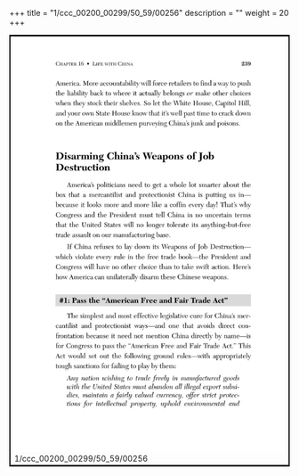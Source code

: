 +++
title = "1/ccc_00200_00299/50_59/00256"
description = ""
weight = 20
+++

<table style="border:2px solid black;max-width:800px;max-height:800px;" 
><tr><td>
<img class="center-fit-jpg"
src="/jpg_/out_jpg_dbc_256.jpg">
1/ccc_00200_00299/50_59/00256
</img></td></tr></table>
